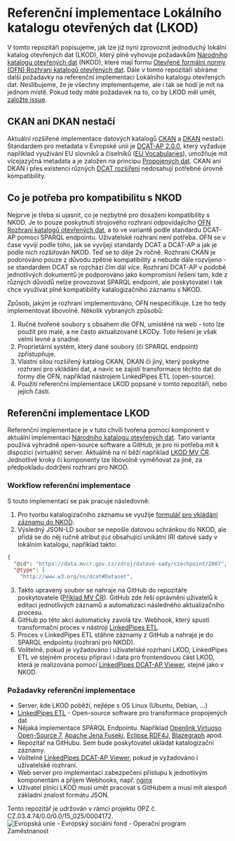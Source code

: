 # Referenční implementace Lokálního katalogu otevřených dat (LKOD)
V tomto repozitáři popisujeme, jak lze již nyní zprovoznit jednoduchý lokální katalog otevřených dat (LKOD), který plně vyhovuje požadavkům [Národního katalogu otevřených dat](https://data.gov.cz) (NKOD), které mají formu [Otevřené formální normy (OFN) Rozhraní katalogů otevřených dat](https://ofn.gov.cz/rozhraní-katalogů-otevřených-dat/).
Dále v tomto repozitáři sbíráme další požadavky na referenční implementaci Lokálního katalogu otevřených dat.
Neslibujeme, že je všechny implementujeme, ale i tak se hodí je mít na jednom místě.
Pokud tedy máte požadavek na to, co by LKOD měl umět, [založte issue](https://github.com/opendata-mvcr/lkod/issues/new).

## CKAN ani DKAN nestačí
Aktuální rozšířené implementace datových katalogů [CKAN](https://ckan.org/) a [DKAN](https://getdkan.org/) nestačí.
Standardem pro metadata v Evropské unii je [DCAT-AP 2.0.0](https://joinup.ec.europa.eu/solution/dcat-application-profile-data-portals-europe/release/200), který vyžaduje například využívání EU slovníků a číselníků ([EU Vocabularies](https://publications.europa.eu/en/web/eu-vocabularies/about)), umožňuje mít vícejazyčná metadata a je založen na principu [Propojených dat](https://data.gov.cz/otevřené-formální-normy/propojená-data/).
CKAN ani DKAN i přes existenci různých [DCAT rozšíření](https://github.com/ckan/ckanext-dcat) nedosahují potřebné úrovně kompatibility.

## Co je potřeba pro kompatibilitu s NKOD
Nejprve je třeba si ujasnit, co je nezbytné pro dosažení kompatibility s NKOD.
Je to pouze poskytnutí strojového rozhraní odpovídajícího [OFN Rozhraní katalogů otevřených dat](https://ofn.gov.cz/rozhraní-katalogů-otevřených-dat/), a to ve variantě podle standardu DCAT-AP pomocí SPARQL endpointu. Uživatelské rozhraní není potřeba.
OFN se v čase vyvíjí podle toho, jak se vyvíjejí standardy DCAT a DCAT-AP a jak je podle nich rozšiřován NKOD.
Teď se to děje 2x ročně.
Rozhraní CKAN je podorováno pouze z důvodu zpětné kompatibility a nebude dále rozvíjeno - se standardem DCAT se rozchází čím dál více.
Rozhraní DCAT-AP v podobě jednotlivých dokumentů je podporováno jako kompromisní řešení tam, kde z různých důvodů nelze provozovat SPARQL endpoint, ale poskytovatel i tak chce využívat plné kompatibility katalogizačního záznamu s NKOD.

Způsob, jakým je rozhraní implementováno, OFN nespecifikuje. Lze ho tedy implementovat libovolně. Několik vybraných způsobů:
1. Ručně tvořené soubory s obsahem dle OFN, umístěné na web - toto lze použít pro malé, a ne často aktualizované LKODy. Toto řešení je však velmi levné a snadné.
2. Proprietární systém, který dané soubory (či SPARQL endpoint) zpřístupňuje.
3. Vlastní silou rozšířený katalog CKAN, DKAN či jiný, který poskytne rozhraní pro vkládání dat, a navíc se zajistí transformace těchto dat do formy dle OFN, například nástrojem LinkedPipes ETL (open-source).
4. Použití referenční implementace LKOD popsané v tomto repozitáři, nebo jejích částí.

## Referenční implementace LKOD
Referenční implementace je v tuto chvíli tvořena pomocí komponent v aktuální implementaci [Národního katalogu otevřených dat](https://github.com/opendata-mvcr/nkod).
Tato varianta používá výhradně open-source software a GitHub, je pro ni potřeba mít k dispozici (virtuální) server.
Aktuálně na ní běží například [LKOD MV ČR](https://data.mvcr.gov.cz).
Jednotlivé kroky či komponenty lze libovolně vyměňovat za jiné, za předpokladu dodržení rozhraní pro NKOD.

### Workflow referenční implementace
S touto implementací se pak pracuje následovně:
1. Pro tvorbu katalogizačního záznamu se využije [formulář pro vkládání záznamu do NKOD](https://data.gov.cz/formulář/registrace-datové-sady).
2. Výsledný JSON-LD soubor se nepošle datovou schránkou do NKOD, ale přidá se do něj ručně atribut `@id` obsahující unikátní IRI datové sady v lokálním katalogu, například takto:
```json
{
  "@id": "https://data.mvcr.gov.cz/zdroj/datové-sady/czechpoint/2007",
  "@type": [
    "http://www.w3.org/ns/dcat#Dataset",
```
3. Takto upravený soubor se nahraje na GitHub do repozitáře poskytovatele ([Příklad MV ČR](https://github.com/opendata-mvcr/lkod-mvcr)). GitHub zde řeší oprávnění uživatelů k editaci jednotlivých záznamů a automatizaci následného aktualizačního procesu.
4. GitHub po této akci automaticky zavolá tzv. Webhook, který spustí transformační proces v nástroji [LinkedPipes ETL](https://github.com/linkedpipes/etl).
5. Proces v LinkedPipes ETL stáhne záznamy z GitHub a nahraje je do SPARQL endpointu (rozhraní pro NKOD).
6. Volitelně, pokud je vyžadováno i uživatelské rozrhaní LKOD, LinkedPipes ETL ve stejném procesu připraví i data pro frontendovou část LKOD, která je realizována pomocí [LinkedPipes DCAT-AP Viewer](https://github.com/linkedpipes/dcat-ap-viewer), stejně jako v NKOD.

### Požadavky referenční implementace
- Server, kde LKOD poběží, nejlépe s OS Linux (Ubuntu, Debian, ...)
- [LinkedPipes ETL](https://github.com/linkedpipes/etl) - Open-source software pro transformace propojených dat
- Nějaká implementace SPARQL Endpointu. Například [Openlink Virtuoso Open-Source 7](https://github.com/openlink/virtuoso-opensource/), [Apache Jena Fuseki](https://jena.apache.org/documentation/fuseki2/), [Eclipse RDF4J](https://rdf4j.org/), [Blazegraph](https://blazegraph.com/) apod.
- Repozitář na GitHubu. Sem bude poskytovatel ukládat katalogizační záznamy.
- Volitelně [LinkedPipes DCAT-AP Viewer](https://github.com/linkedpipes/dcat-ap-viewer), pokud je vyžadováno i uživatelské rozhraní.
- Web server pro implementaci zabezpečení přístupu k jednotlivým komponentám a příjem Webhooks, např. [nginx](http://nginx.org/)
- Uživatel plnící LKOD musí umět pracovat s GitHubem a musí mít alespoň základní znalost formátu JSON.

Tento repozitář je udržován v rámci projektu OPZ č. CZ.03.4.74/0.0/0.0/15_025/0004172.
![Evropská unie - Evropský sociální fond - Operační program Zaměstnanost](https://data.gov.cz/images/ozp_logo_cz.jpg)
